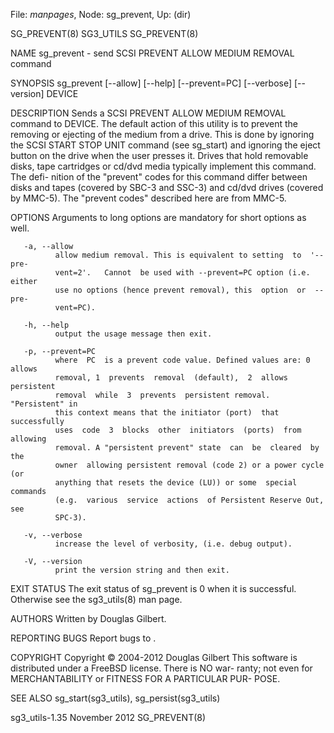 File: *manpages*,  Node: sg_prevent,  Up: (dir)

SG_PREVENT(8)                      SG3_UTILS                     SG_PREVENT(8)



NAME
       sg_prevent - send SCSI PREVENT ALLOW MEDIUM REMOVAL command

SYNOPSIS
       sg_prevent  [--allow]  [--help]  [--prevent=PC] [--verbose] [--version]
       DEVICE

DESCRIPTION
       Sends a SCSI PREVENT ALLOW  MEDIUM  REMOVAL  command  to  DEVICE.   The
       default  action  of this utility is to prevent the removing or ejecting
       of the medium from a drive. This is done by  ignoring  the  SCSI  START
       STOP  UNIT  command (see sg_start) and ignoring the eject button on the
       drive when the user presses it. Drives that hold removable disks,  tape
       cartridges or cd/dvd media typically implement this command.  The defi-
       nition of the "prevent" codes for this command differ between disks and
       tapes  (covered  by  SBC-3  and  SSC-3)  and  cd/dvd drives (covered by
       MMC-5). The "prevent codes" described here are from MMC-5.

OPTIONS
       Arguments to long options are mandatory for short options as well.

       -a, --allow
              allow medium removal. This is equivalent to setting  to  '--pre-
              vent=2'.   Cannot  be used with --prevent=PC option (i.e. either
              use no options (hence prevent removal), this  option  or  --pre-
              vent=PC).

       -h, --help
              output the usage message then exit.

       -p, --prevent=PC
              where  PC  is a prevent code value. Defined values are: 0 allows
              removal, 1  prevents  removal  (default),  2  allows  persistent
              removal  while  3  prevents  persistent removal. "Persistent" in
              this context means that the initiator (port)  that  successfully
              uses  code  3  blocks  other  initiators  (ports)  from allowing
              removal. A "persistent prevent" state  can  be  cleared  by  the
              owner  allowing persistent removal (code 2) or a power cycle (or
              anything that resets the device (LU)) or some  special  commands
              (e.g.  various  service  actions  of Persistent Reserve Out, see
              SPC-3).

       -v, --verbose
              increase the level of verbosity, (i.e. debug output).

       -V, --version
              print the version string and then exit.

EXIT STATUS
       The exit status of sg_prevent is 0 when it is successful. Otherwise see
       the sg3_utils(8) man page.

AUTHORS
       Written by Douglas Gilbert.

REPORTING BUGS
       Report bugs to <dgilbert at interlog dot com>.

COPYRIGHT
       Copyright © 2004-2012 Douglas Gilbert
       This  software is distributed under a FreeBSD license. There is NO war-
       ranty; not even for MERCHANTABILITY or FITNESS FOR  A  PARTICULAR  PUR-
       POSE.

SEE ALSO
       sg_start(sg3_utils), sg_persist(sg3_utils)



sg3_utils-1.35                   November 2012                   SG_PREVENT(8)

